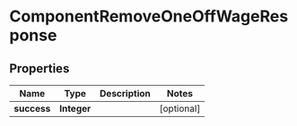

# ComponentRemoveOneOffWageResponse


## Properties

| Name | Type | Description | Notes |
|------------ | ------------- | ------------- | -------------|
|**success** | **Integer** |  |  [optional] |




